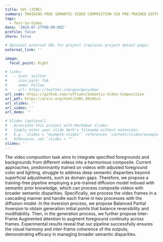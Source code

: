 ```yaml
---
title: SVC (ICME)
summary: TRAINING-FREE SEMANTIC VIDEO COMPOSITION VIA PRE-TRAINED DIFFUSION MODEL
tags:
  - Text-to-Video
date: '2024-07-17T00:00:00Z'
profile: false
share: false

# Optional external URL for project (replaces project detail page).
external_link: ''

image:
  focal_point: Right

# links:
#   - icon: twitter
#     icon_pack: fab
#     name: Follow
#     url: https://twitter.com/georgecushen
url_code: https://github.com/ruffiann/Semantic-Video-Composition
url_pdf: https://arxiv.org/html/2401.09195v1
url_slides: ''
url_video: ''
url_demo: ''

# Slides (optional).
#   Associate this project with Markdown slides.
#   Simply enter your slide deck's filename without extension.
#   E.g. `slides = "example-slides"` references `content/slides/example-slides.md`.
#   Otherwise, set `slides = ""`.
slides: ''
---
```

The video composition task aims to integrate specified foregrounds and backgrounds from different videos into a harmonious composite. Current approaches, predominantly trained on videos with adjusted foreground color and lighting, struggle to address deep semantic disparities beyond superficial adjustments, such as domain gaps. Therefore, we propose a training-free pipeline employing a pre-trained diffusion model imbued with semantic prior knowledge, which can process composite videos with broader semantic disparities. Specifically, we process the video frames in a cascading manner and handle each frame in two processes with the diffusion model. In the inversion process, we propose Balanced Partial Inversion to obtain generation initial points that balance reversibility and modifiability. Then, in the generation process, we further propose Inter-Frame Augmented attention to augment foreground continuity across frames. Experimental results reveal that our pipeline successfully ensures the visual harmony and inter-frame coherence of the outputs, demonstrating efficacy in managing broader semantic disparities.